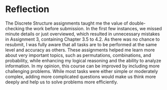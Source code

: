 # Reflection
The Discrete Structure assignments taught me the value of double-checking the work before submission. In the first few instances, we missed minute details or just overviewed, which resulted in unnecessary mistakes in Assignment 3, containing Chapter 3.5 to 4.2. As there was no chance to resubmit, I was fully aware that all tasks are to be performed at the same level and accuracy as others. These assignments helped me learn more about very important topics, such as permutations, combinations, and probability, while enhancing my logical reasoning and the ability to analyze information. In my opinion, this course can be improved by including more challenging problems. While most tasks were either simple or moderately complex, adding more complicated questions would make us think more deeply and help us to solve problems more efficiently.

